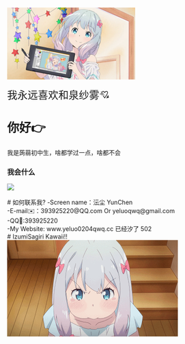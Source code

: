 <p align=left> <img src=https://github.com/YunChenqwq/YunChenqwq/blob/main/title.png /> </p><font size="5">我永远喜欢和泉纱雾💘</font>

# 你好👉
  我是蒟蒻初中生，啥都学过一点，啥都不会
  
### 我会什么
<a href="https://space.bilibili.com/1883907316">
  <img src="https://github-readme-stats.vercel.app/api/top-langs/?username=YunChenqwq&layout=compact&custom_title=我什么语言用的最多">
</a>
</p>
# 如何联系我?
  -Screen name：沄尘 YunChen<br>
  -E-mail✉️：393925220@QQ.com Or yeluoqwq@gmail.com<br>
  -QQ🐧:393925220<br>
  -My Website: www.yeluo0204qwq.cc 已经汐了 502<br>
# IzumiSagiri Kawaii!!
</a>
   <img align="center" alt="Top Langs" src="https://github.com/YunChenqwq/YunChenqwq/blob/main/izumi.gif" />  
</a>
   
  
  
  
  
  
  
  
  
  
      



